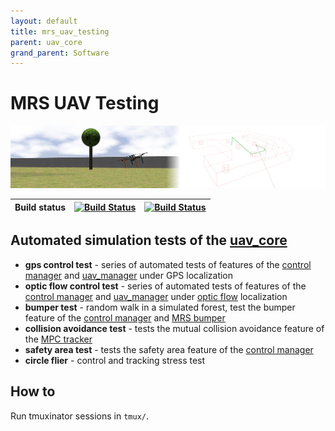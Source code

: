 ```yaml
---
layout: default
title: mrs_uav_testing
parent: uav_core
grand_parent: Software
---
```

# MRS UAV Testing

![](fig/mrs_testing.jpg)

| Build status | [![Build Status](https://github.com/ctu-mrs/mrs_uav_testing/workflows/Melodic/badge.svg)](https://github.com/ctu-mrs/mrs_uav_testing/actions) | [![Build Status](https://github.com/ctu-mrs/mrs_uav_testing/workflows/Noetic/badge.svg)](https://github.com/ctu-mrs/mrs_uav_testing/actions) |
|--------------|-----------------------------------------------------------------------------------------------------------------------------------------------|---------------------------------------------------------------------------------------------------------------------------------------------|

## Automated simulation tests of the [uav_core](https://github.com/ctu-mrs/uav_core)

* **gps control test** - series of automated tests of features of the [control manager](https://github.com/ctu-mrs/mrs_uav_managers) and [uav_manager](https://github.com/ctu-mrs/mrs_uav_managers) under GPS localization
* **optic flow control test** - series of automated tests of features of the [control manager](https://github.com/ctu-mrs/mrs_uav_managers) and [uav_manager](https://github.com/ctu-mrs/mrs_uav_managers) under [optic flow](https://github.com/ctu-mrs/mrs_optic_flow) localization
* **bumper test** - random walk in a simulated forest, test the bumper feature of the [control manager](https://github.com/ctu-mrs/mrs_uav_managers) and [MRS bumper](https://github.com/ctu-mrs/mrs_bumper)
* **collision avoidance test** - tests the mutual collision avoidance feature of the [MPC tracker](https://github.com/ctu-mrs/mrs_uav_trackers)
* **safety area test** - tests the safety area feature of the [control manager](https://github.com/ctu-mrs/mrs_uav_managers)
* **circle flier** - control and tracking stress test

## How to

Run tmuxinator sessions in ```tmux/```.
